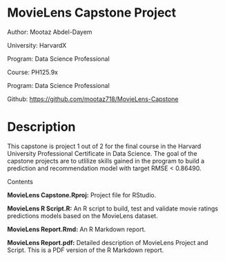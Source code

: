 # MovieLens Capstone Project


Author: Mootaz Abdel-Dayem 

University: HarvardX

Program: Data Science Professional

Course: PH125.9x

Program: Data Science Professional

Github: https://github.com/mootaz718/MovieLens-Capstone



# Description

This capstone is project 1 out of 2 for the final course in the Harvard University Professional Certificate in Data Science. The goal of the capstone projects are to utlilize skills gained in the program to build a prediction and recommendation model with target RMSE < 0.86490.

Contents

**MovieLens Capstone.Rproj:** Project file for RStudio.

**MovieLens R Script.R:** An R script to build, test and validate movie ratings predictions models based on the MovieLens dataset.

**MovieLens Report.Rmd:** An R Markdown report.

**MovieLens Report.pdf:** Detailed description of MovieLens Project and Script. This is a PDF version of the R Markdown report.

